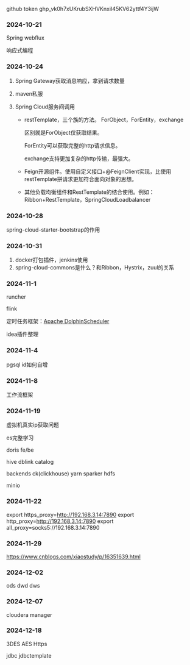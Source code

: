 github token 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



### 2024-10-21

Spring webflux

响应式编程

### 2024-10-24

1. Spring Gateway获取消息响应，拿到请求数量

2. maven私服 

3. Spring Cloud服务间调用

   - restTemplate，三个族的方法。 ForObject，ForEntity，exchange

     区别就是ForObject仅获取结果。

     ForEntity可以获取完整的http请求信息。

     exchange支持更加复杂的http传输，最强大。

   - Feign开源组件。使用自定义接口+@FeignClient实现，比使用restTemplate拼请求更加符合面向对象的思想。

   - 其他负载均衡组件和RestTemplate的结合使用。例如：Ribbon+RestTemplate，SpringCloudLoadbalancer

### 2024-10-28

spring-cloud-starter-bootstrap的作用



### 2024-10-31

1. docker打包插件，jenkins使用
2. spring-cloud-commons是什么？和Ribbon，Hystrix，zuul的关系



### 2024-11-1

runcher

flink 

定时任务框架：[Apache DolphinScheduler](https://gitee.com/dolphinscheduler/DolphinScheduler)

idea插件整理



### 2024-11-4

pgsql id如何自增



### 2024-11-8

工作流框架



### 2024-11-19

虚拟机真实ip获取问题

es完整学习

doris fe/be

hive  dblink catalog

backends  ck(clickhouse)  yarn  sparker  hdfs 

minio



### 2024-11-22

export https_proxy=http://192.168.3.14:7890
export http_proxy=http://192.168.3.14:7890
export all_proxy=socks5://192.168.3.14:7890





### 2024-11-29

https://www.cnblogs.com/xiaostudy/p/16351639.html



### 2024-12-02

ods dwd dws



### 2024-12-07

cloudera manager



### 2024-12-18

3DES AES Https

jdbc   jdbctemplate
